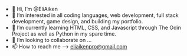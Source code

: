 - 👋 Hi, I’m @EliAiken
- 👀 I’m interested in all coding languages, web development, full stack development, game design, and building my portfolio.
- 🌱 I’m currently learning HTML, CSS, and Javascript through The Odin Project as well as Python in my spare time.
- 💞️ I’m looking to collaborate on ...
- 📫 How to reach me --> eliaikenpro@gmail.com

<!---
EliAiken/EliAiken is a ✨ special ✨ repository because its `README.md` (this file) appears on your GitHub profile.
You can click the Preview link to take a look at your changes.
--->

